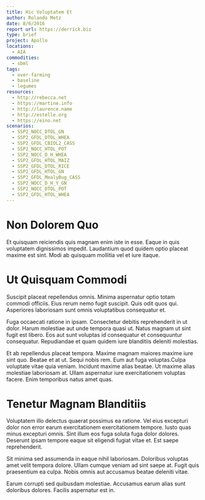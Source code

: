 ```yaml
---
title: Hic Voluptatem Et
author: Rolando Metz
date: 8/6/2016
report url: https://derrick.biz
type: brief
project: Apollo
locations:
  - AIA
commodities:
  - sbml
tags:
  - over-farming
  - baseline
  - legumes
resources:
  - http://rebecca.net
  - https://martine.info
  - http://laurence.name
  - http://estelle.org
  - https://eino.net
scenarios:
  - SSP2_NOCC_DTOL_GN
  - SSP2_GFDL_DTOL_WHEA
  - SSP2_GFDL_CBIOL2_CASS
  - SSP2_NOCC_HTOL_POT
  - SSP2_NOCC_D_H_WHEA
  - SSP2_GFDL_HTOL_MAIZ
  - SSP2_GFDL_DTOL_RICE
  - SSP2_GFDL_HTOL_GN
  - SSP2_GFDL_MealyBug_CASS
  - SSP2_NOCC_D_H_Y_GN
  - SSP2_NOCC_DTOL_POT
  - SSP2_GFDL_HTOL_WHEA
---
```

# Non Dolorem Quo
Et quisquam reiciendis quis magnam enim iste in esse. Eaque in quis voluptatem dignissimos impedit. Laudantium quod quidem optio placeat maxime est sint. Modi ab quisquam mollitia vel et iure itaque.

# Ut Quisquam Commodi
Suscipit placeat repellendus omnis. Minima aspernatur optio totam commodi officiis. Eius rerum nemo fugit suscipit. Quis odit quos qui. Asperiores laboriosam sunt omnis voluptatibus consequatur et.
 Fuga occaecati ratione in ipsam. Consectetur debitis reprehenderit in ut dolor. Harum molestiae aut unde tempora quasi ut. Natus magnam ut sint fugit est libero. Eos aut sunt voluptas id consequatur et consequuntur consequatur. Repudiandae et quam quidem iure blanditiis deleniti molestias.
 Et ab repellendus placeat tempora. Maxime magnam maiores maxime iure sint quo. Beatae et at ut. Sequi nobis rem. Eum aut fuga voluptas.Culpa voluptate vitae quia veniam. Incidunt maxime alias beatae. Ut maxime alias molestiae laboriosam at. Ullam aspernatur iure exercitationem voluptas facere. Enim temporibus natus amet quas.

# Tenetur Magnam Blanditiis
Voluptatem illo delectus quaerat possimus ea ratione. Vel eius excepturi dolor non error earum exercitationem exercitationem tempore. Iusto quas minus excepturi omnis. Sint illum eos fuga soluta fuga dolor dolores. Deserunt ipsam tempore eaque sit eligendi fugiat vitae et. Est saepe reprehenderit.
 Sit minima sed assumenda in eaque nihil laboriosam. Doloribus voluptas amet velit tempora dolore. Ullam cumque veniam ad sint saepe at. Fugit quis praesentium ea culpa. Nobis omnis aut accusamus beatae deleniti vitae.
 Earum corrupti sed quibusdam molestiae. Accusamus earum alias sunt doloribus dolores. Facilis aspernatur est in.
